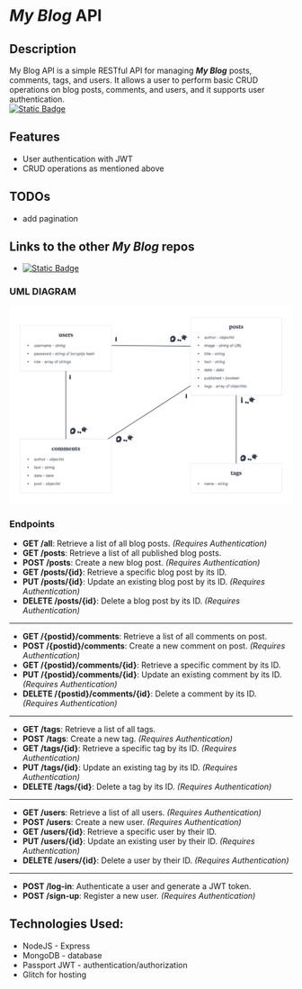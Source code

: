 # ***My Blog*** API
## Description
My Blog API is a simple RESTful API for managing ***My Blog*** posts, comments, tags, and users. It allows a user to perform basic CRUD operations on blog posts, comments, and users, and it supports user authentication.  
[![Static Badge](https://img.shields.io/badge/Live%20API-blue)](https://sofonias-elala-blog-rest-api.glitch.me/)

## Features

- User authentication with JWT
- CRUD operations as mentioned above  

## TODOs 
 * add pagination
## Links to the other ***My Blog*** repos
 * [![Static Badge](https://img.shields.io/badge/Content%20Management%20System-green)](https://github.com/sofoniasElala/blog-content-management-system)
### UML DIAGRAM
![uml-diagram](https://github.com/sofoniasElala/blog_rest_api/blob/main/UML_diagram.png)

### Endpoints

- **GET /all**: Retrieve a list of all blog posts. _(Requires Authentication)_
- **GET /posts**: Retrieve a list of all published blog posts.
- **POST /posts**: Create a new blog post. _(Requires Authentication)_
- **GET /posts/{id}**: Retrieve a specific blog post by its ID.
- **PUT /posts/{id}**: Update an existing blog post by its ID. _(Requires Authentication)_
- **DELETE /posts/{id}**: Delete a blog post by its ID. _(Requires Authentication)_
___
- **GET /{postid}/comments**: Retrieve a list of all comments on post.
- **POST /{postid}/comments**: Create a new comment on post. _(Requires Authentication)_
- **GET /{postid}/comments/{id}**: Retrieve a specific comment by its ID.
- **PUT /{postid}/comments/{id}**: Update an existing comment by its ID. _(Requires Authentication)_
- **DELETE /{postid}/comments/{id}**: Delete a comment by its ID. _(Requires Authentication)_
___
- **GET /tags**: Retrieve a list of all tags. 
- **POST /tags**: Create a new tag. _(Requires Authentication)_
- **GET /tags/{id}**: Retrieve a specific tag by its ID. _(Requires Authentication)_
- **PUT /tags/{id}**: Update an existing tag by its ID. _(Requires Authentication)_
- **DELETE /tags/{id}**: Delete a tag by its ID. _(Requires Authentication)_
___
- **GET /users**: Retrieve a list of all users. _(Requires Authentication)_
- **POST /users**: Create a new user. _(Requires Authentication)_
- **GET /users/{id}**: Retrieve a specific user by their ID. 
- **PUT /users/{id}**: Update an existing user by their ID. _(Requires Authentication)_
- **DELETE /users/{id}**: Delete a user by their ID. _(Requires Authentication)_
___
- **POST /log-in**: Authenticate a user and generate a JWT token.
- **POST /sign-up**: Register a new user. _(Requires Authentication)_

## Technologies Used:
  * NodeJS - Express
  * MongoDB - database
  * Passport JWT - authentication/authorization
  * Glitch for hosting